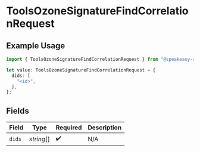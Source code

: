 # ToolsOzoneSignatureFindCorrelationRequest

## Example Usage

```typescript
import { ToolsOzoneSignatureFindCorrelationRequest } from "@speakeasy-api/bluesky/models/operations";

let value: ToolsOzoneSignatureFindCorrelationRequest = {
  dids: [
    "<id>",
  ],
};
```

## Fields

| Field              | Type               | Required           | Description        |
| ------------------ | ------------------ | ------------------ | ------------------ |
| `dids`             | *string*[]         | :heavy_check_mark: | N/A                |